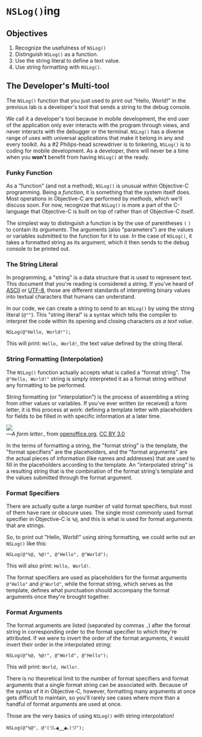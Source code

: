 # `NSLog()`ing

## Objectives

1. Recognize the usefulness of `NSLog()`
2. Distinguish `NSLog()` as a function.
3. Use the string literal to define a text value.
4. Use string formatting with `NSLog()`.

## The Developer's Multi-tool

The `NSLog()` function that you just used to print out "Hello, World!" in the previous lab is a developer's tool that sends a string to the debug console.

We call it a developer's tool because in mobile development, the end user of the application only ever interacts with the program through views, and never interacts with the debugger or the terminal. `NSLog()` has a diverse range of uses with universal applications that make it belong in any and every toolkit. As a #2 Philips-head screwdriver is to tinkering, `NSLog()` is to coding for mobile development. As a developer, there will never be a time when you **won't** benefit from having `NSLog()` at the ready.

### Funky Function

As a "function" (and not a method), `NSLog()` is unusual within Objective-C programming. Being a *function*, it is something that the system itself does. Most operations in Objective-C are performed by *methods*, which we'll discuss soon. For now, recognize that `NSLog()` is more a part of the C-language that Objective-C is built on top of rather than of Objective-C itself.

The simplest way to distinguish a function is by the use of parentheses `(` `)` to contain its *arguments*. The arguments (also "parameters") are the values or variables submitted to the function for it to use. In the case of `NSLog()`, it takes a formatted string as its argument, which it then sends to the debug console to be printed out.

### The String Literal

In programming, a "string" is a data structure that is used to represent text. This document that you're reading is considered a string. If you've heard of [ASCII](https://en.wikipedia.org/wiki/ASCII) or [UTF-8](https://en.wikipedia.org/wiki/UTF-8), those are different standards of interpreting binary values into textual characters that humans can understand.

In our code, we can create a string to send to an `NSLog()` by using the string literal (`@""`). This "string literal" is a syntax which tells the compiler to interpret the code within its opening and closing characters *as a text value*.

```objc
NSLog(@"Hello, World!");
```
This will print: `Hello, World!`, the text value defined by the string literal.

### String Formatting (Interpolation)

The `NSLog()` function actually accepts what is called a "format string". The `@"Hello, World!"` string is simply interpreted it as a format string without any formatting to be performed.

String formatting (or "interpolation") is the process of assembling a string from other values or variables. If you've ever written (or received) a form letter, it is this process at work: defining a template letter with placeholders for fields to be filled in with specific information at a later time.

![](https://curriculum-content.s3.amazonaws.com/ios/ios-objc-fundamentals-unit/form_letter.png)  
—*A form letter.*, from [openoffice.org](https://wiki.openoffice.org/wiki/File:WG11-11.png), [CC BY 3.0](http://creativecommons.org/licenses/by/3.0/)

In the terms of formatting a string, the "format string" is the template, the "format specifiers" are the placeholders, and the "format arguments" are the actual pieces of information (like names and addresses) that are used to fill in the placeholders according to the template. An "interpolated string" is a resulting string that is the combination of the format string's template and the values submitted through the format argument.

### Format Specifiers

There are actually quite a large number of valid format specifiers, but most of them have rare or obscure uses. The single most commonly used format specifier in Objective-C is `%@`, and this is what is used for format arguments that are strings.

So, to print out "Hello, World!" using string formatting, we could write out an `NSLog()` like this:

```objc
NSLog(@"%@, %@!", @"Hello", @"World");
```
This will also print: `Hello, World!`.

The format specifiers are used as placeholders for the format arguments `@"Hello"` and `@"World"`, while the format string, which serves as the template, defines what punctuation should accompany the format arguments once they're brought together.

### Format Arguments

The format arguments are listed (separated by commas `,`) after the format string in corresponding order to the format specifier to which they're attributed. If we were to invert the order of the format arguments, it would invert their order in the interpolated string:

```objc
NSLog(@"%@, %@!", @"World", @"Hello");
```
This will print: `World, Hello!`.

There is no theoretical limit to the number of format specifiers and format arguments that a single format string can be associated with. Because of the syntax of it in Objective-C, however, formatting many arguments at once gets difficult to maintain, so you'll rarely see cases where more than a handful of format arguments are used at once.

Those are the very basics of using `NSLog()` with string interpolation!

```objc
NSLog(@"%@", @"(づ｡◕‿‿◕｡)づ");
```
